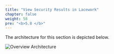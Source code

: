 ```yaml
---
title: "View Security Results in Lacework"
chapter: false
weight: 58
pre: "<b>5.8 </b>"
---
```


The architecture for this section is depicted below.

![Overview Architecture](/images/eks-arch.png)
